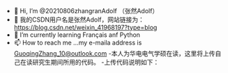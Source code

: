 - 👋 Hi, I’m @20210806zhangranAdolf （张然Adolf）
- 👀 我的CSDN用户名是张然Adolf，网站链接为：https://blog.csdn.net/weixin_41968197?type=blog
- 🌱 I’m currently learning Français anf Python
- 📫 How to reach me ...my e-maila address is GuoqingZhang_10@outlook.com
-本人为华电电气学硕在读，这里将上传自己在读研究生期间所用的代码。
-上传代码说明如下：
<!---
20210806zhangranAdolf/20210806zhangranAdolf is a ✨ special ✨ repository because its `README.md` (this file) appears on your GitHub profile.
You can click the Preview link to take a look at your changes.
--->
